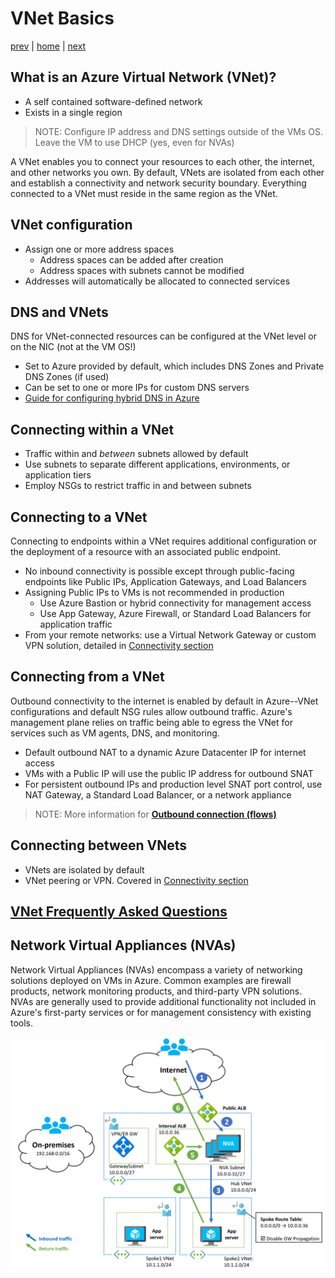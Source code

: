 # VNet Basics

[prev](./why.md) | [home](./readme.md)  | [next](./dns.md)

## What is an Azure Virtual Network (VNet)?

- A self contained software-defined network
- Exists in a single region

> NOTE:
> Configure IP address and DNS settings outside of the VMs OS. Leave the VM to use DHCP (yes, even for NVAs)

A VNet enables you to connect your resources to each other, the internet, and other networks you own. By default, VNets are isolated from each other and establish a connectivity and network security boundary. Everything connected to a VNet must reside in the same region as the VNet.

## VNet configuration

- Assign one or more address spaces
  - Address spaces can be added after creation
  - Address spaces with subnets cannot be modified
- Addresses will automatically be allocated to connected services

## DNS and VNets

DNS for VNet-connected resources can be configured at the VNet level or on the NIC (not at the VM OS!)

- Set to Azure provided by default, which includes DNS Zones and Private DNS Zones (if used)
- Can be set to one or more IPs for custom DNS servers
- [Guide for configuring hybrid DNS in Azure](https://docs.microsoft.com/azure/architecture/hybrid/hybrid-dns-infra)

## Connecting within a VNet

- Traffic within and *between* subnets allowed by default
- Use subnets to separate different applications, environments, or application tiers
- Employ NSGs to restrict traffic in and between subnets

## Connecting to a VNet

Connecting to endpoints within a VNet requires additional configuration or the deployment of a resource with an associated public endpoint.

- No inbound connectivity is possible except through public-facing endpoints like Public IPs, Application Gateways, and Load Balancers
- Assigning Public IPs to VMs is not recommended in production
  - Use Azure Bastion or hybrid connectivity for management access
  - Use App Gateway, Azure Firewall, or Standard Load Balancers for application traffic
- From your remote networks: use a Virtual Network Gateway or custom VPN solution, detailed in [Connectivity section](./hybrid-connectivity-overview.md)

## Connecting from a VNet

Outbound connectivity to the internet is enabled by default in Azure--VNet configurations and default NSG rules allow outbound traffic. Azure's management plane relies on traffic being able to egress the VNet for services such as VM agents, DNS, and monitoring.

- Default outbound NAT to a dynamic Azure Datacenter IP for internet access
- VMs with a Public IP will use the public IP address for outbound SNAT
- For persistent outbound IPs and production level SNAT port control, use NAT Gateway, a Standard Load Balancer, or a network appliance

> NOTE:
> More information for [**Outbound connection (flows)**](https://docs.microsoft.com/azure/virtual-network/ip-services/default-outbound-access)

## Connecting between VNets

- VNets are isolated by default
- VNet peering or VPN. Covered in [Connectivity section](./hybrid-connectivity-overview.md)

## [VNet Frequently Asked Questions](https://docs.microsoft.com/azure/virtual-network/virtual-networks-faq)

## Network Virtual Appliances (NVAs)

Network Virtual Appliances (NVAs) encompass a variety of networking solutions deployed on VMs in Azure. Common examples are firewall products, network monitoring products, and third-party VPN solutions. NVAs are generally used to provide additional functionality not included in Azure's first-party services or for management consistency with existing tools.

![NVA deployment architecture](./png/nvaha-alb-internet.png)
